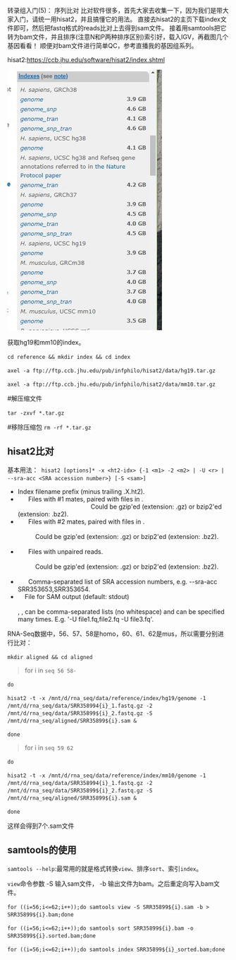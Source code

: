 转录组入门(5)： 序列比对
比对软件很多，首先大家去收集一下，因为我们是带大家入门，请统一用hisat2，并且搞懂它的用法。
直接去hisat2的主页下载index文件即可，然后把fastq格式的reads比对上去得到sam文件。
接着用samtools把它转为bam文件，并且排序(注意N和P两种排序区别)索引好，载入IGV，再截图几个基因看看！
顺便对bam文件进行简单QC，参考直播我的基因组系列。

hisat2:https://ccb.jhu.edu/software/hisat2/index.shtml

![](https://github.com/CLDIAO/learning-RNA-Seq/blob/master/graph/5/1.JPG)

获取hg19和mm10的index。

`cd reference && mkdir index && cd index`

`axel -a ftp://ftp.ccb.jhu.edu/pub/infphilo/hisat2/data/hg19.tar.gz`

`axel -a ftp://ftp.ccb.jhu.edu/pub/infphilo/hisat2/data/mm10.tar.gz`

#解压缩文件

`tar -zxvf *.tar.gz`

#移除压缩包
`rm -rf *.tar.gz`

hisat2比对
-----------

基本用法：` hisat2 [options]* -x <ht2-idx> {-1 <m1> -2 <m2> | -U <r> | --sra-acc <SRA accession number>} [-S <sam>]`

* <ht2-idx>  Index filename prefix (minus trailing .X.ht2).                                                                
* <m1>       Files with #1 mates, paired with files in <m2>.                                                                                            Could be gzip'ed (extension: .gz) or bzip2'ed (extension: .bz2).                                              
* <m2>       Files with #2 mates, paired with files in <m1>.                                                                            
            Could be gzip'ed (extension: .gz) or bzip2'ed (extension: .bz2).                                             
* <r>        Files with unpaired reads.                                                                                                
           Could be gzip'ed (extension: .gz) or bzip2'ed (extension: .bz2).                                             
* <SRA accession number>        Comma-separated list of SRA accession numbers, e.g. --sra-acc SRR353653,SRR353654.        
* <sam>      File for SAM output (default: stdout)                                                                                       
<m1>, <m2>, <r> can be comma-separated lists (no whitespace) and can be specified many times.  E.g. '-U file1.fq,file2.fq -U file3.fq'.

RNA-Seq数据中，56、57、58是homo，60、61、62是mus，所以需要分别进行比对：

`mkdir aligned && cd aligned`

>for i in `seq 56 58· `

`do`

`hisat2 -t -x /mnt/d/rna_seq/data/reference/index/hg19/genome -1 /mnt/d/rna_seq/data/SRR358994{i}_1.fastq.gz -2 /mnt/d/rna_seq/data/SRR35899${i}_2.fastq.gz -S /mnt/d/rna_seq/aligned/SRR35899${i}.sam &`

`done`

>for i in `seq 59 62` 

`do `

`hisat2 -t -x /mnt/d/rna_seq/data/reference/index/mm10/genome -1 /mnt/d/rna_seq/data/SRR358994{i}_1.fastq.gz -2 /mnt/d/rna_seq/data/SRR35899${i}_2.fastq.gz -S /mnt/d/rna_seq/aligned/SRR35899${i}.sam &`

`done`

这样会得到7个.sam文件




samtools的使用
---------
`samtools --help`:最常用的就是格式转换`view`、排序`sort`、索引`index`。

`view`命令参数 -S 输入sam文件， -b 输出文件为bam。之后重定向写入bam文件。

`for ((i=56;i<=62;i++));do samtools view -S SRR35899${i}.sam -b > SRR35899${i}.bam;done`

`for ((i=56;i<=62;i++));do samtools sort SRR35899${i}.bam -o SRR35899${i}.sorted.bam;done`

`for ((i=56;i<=62;i++));do samtools index SRR35899${i}_sorted.bam;done`



